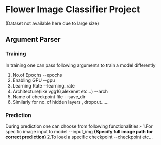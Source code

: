 # Flower Image Classifier Project
  (Dataset not available here due to large size)
  
## Argument Parser
### Training
In training one can pass following arguments to train a model differently
 1. No.of Epochs --epochs
 2. Enabling GPU --gpu
 3. Learning Rate --learning_rate
 4. Architecture(like vgg16,alexenet etc...) --arch
 5. Name of checkpoint file --save_dir
 6. Similarly for no. of hidden layers , dropout......
    
### Prediction
During prediction one can choose from following functionalities:-
 1.For specific image input to model --input_img **(Specify full image path for correct prediction)**
 2.To load a specific checkpoint --checkpoint
  etc...
